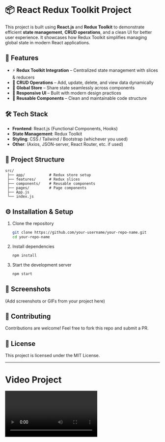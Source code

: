 
# 📦 React Redux Toolkit Project

This project is built using **React.js** and **Redux Toolkit** to demonstrate efficient **state management**, **CRUD operations**, and a clean UI for better user experience. It showcases how Redux Toolkit simplifies managing global state in modern React applications.

## 🚀 Features

* ⚡ **Redux Toolkit Integration** – Centralized state management with slices & reducers
* 📝 **CRUD Operations** – Add, update, delete, and view data dynamically
* 🔄 **Global Store** – Share state seamlessly across components
* 🎨 **Responsive UI** – Built with modern design practices
* 🧩 **Reusable Components** – Clean and maintainable code structure

## 🛠️ Tech Stack

* **Frontend**: React.js (Functional Components, Hooks)
* **State Management**: Redux Toolkit
* **Styling**: CSS / Tailwind / Bootstrap (whichever you used)
* **Other**: (Axios, JSON-server, React Router, etc. if used)

## 📂 Project Structure

```
src/
 ├── app/           # Redux store setup
 ├── features/      # Redux slices
 ├── components/    # Reusable components
 ├── pages/         # Page components
 ├── App.js
 └── index.js
```

## ⚙️ Installation & Setup

1. Clone the repository

   ```bash
   git clone https://github.com/your-username/your-repo-name.git
   cd your-repo-name
   ```
2. Install dependencies

   ```bash
   npm install
   ```
3. Start the development server

   ```bash
   npm start
   ```

## 📸 Screenshots

(Add screenshots or GIFs from your project here)

## 🤝 Contributing

Contributions are welcome! Feel free to fork this repo and submit a PR.

## 📜 License

This project is licensed under the MIT License.

---

<h1>Video Project</h1>
<video src="https://drive.google.com/file/d/1u1yi1zb-lMafvZS2jp_xZlhew1A85Wr2/view?usp=sharing">
